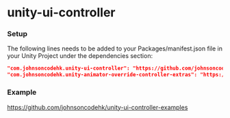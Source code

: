 # unity-ui-controller

### Setup

The following lines needs to be added to your Packages/manifest.json file in your Unity Project under the dependencies section:

```json
"com.johnsoncodehk.unity-ui-controller": "https://github.com/johnsoncodehk/unity-ui-controller.git",
"com.johnsoncodehk.unity-animator-override-controller-extras": "https://github.com/johnsoncodehk/unity-animator-override-controller-extras.git",
```

### Example

https://github.com/johnsoncodehk/unity-ui-controller-examples
